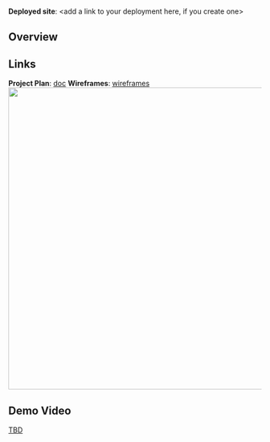 # <App Name Here>

**Deployed site**: <add a link to your deployment here, if you create one>

## Overview
<Add a quick description of your app here>


## Links
**Project Plan**: [doc](https://docs.google.com/document/d/1sXPKWMEg1QUV5aqYk-g3KkvGz1FCOdhzxZbPEKeSENI/edit?usp=sharing)
**Wireframes**: [wireframes](https://fb-my.sharepoint.com/:b:/g/personal/vlhernan_meta_com/EVKwaGhWy4VCkNwht9Bk4X4BBsA0Co7NzwjKze5BmxHwag?e=g6Ebu2)
<img src="OR_INSERT_INLINE_YOUR_WIREFRAME_IMAGE_URL" width=600>

<add any other links here as you work on your project>

## Demo Video
[TBD](<insert link in Week 9!>)
